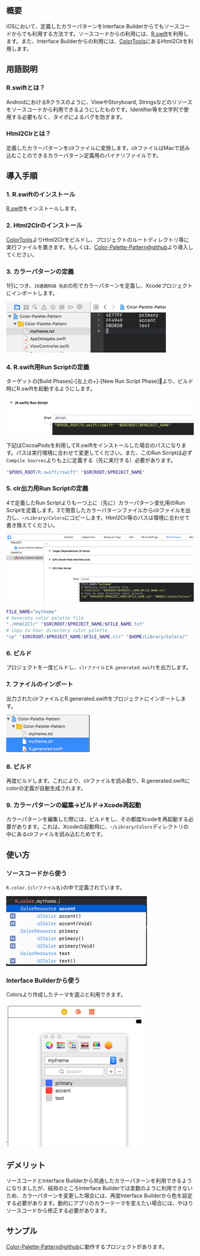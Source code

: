## 概要
iOSにおいて、定義したカラーパターンをInterface Builderからでもソースコードからでも利用する方法です。ソースコードからの利用には、[R.swift](https://github.com/mac-cain13/R.swift)を利用します。また、Interface Builderからの利用には、[ColorTools](https://github.com/ramonpoca/ColorTools)にあるHtml2Clrを利用します。

## 用語説明
### R.swiftとは？
AndroidにおけるRクラスのように、ViewやStoryboard, Stringsなどのリソースをソースコードから利用できるようにしたものです。Identifier等を文字列で使用する必要もなく、タイポによるバグを防ぎます。

### Html2Clrとは？
定義したカラーパターンをclrファイルに変換します。clrファイルはMacで読み込むことのできるカラーパターン定義用のバイナリファイルです。

## 導入手順
### 1. R.swiftのインストール
[R.swift](https://github.com/mac-cain13/R.swift)をインストールします。

### 2. Html2Clrのインストール
[ColorTools](https://github.com/ramonpoca/ColorTools)よりHtml2Clrをビルドし、プロジェクトのルートディレクトリ等に実行ファイルを置きます。もしくは、[Color-Palette-Pattern@github](https://github.com/ayakix/Color-Palette-Pattern)より導入してください。

### 3. カラーパターンの定義
1行につき、`16進数RGB 名前`の形でカラーパターンを定義し、Xcodeプロジェクトにインポートします。

![color](https://github.com/ayakix/Color-Palette-Pattern/raw/master/images/color.png)

### 4. R.swift用Run Scriptの定義
ターゲットの[Build Phases]-[左上の+]-[New Run Script Phase]より、ビルド時にR.swiftを起動するようにします。

![color](https://github.com/ayakix/Color-Palette-Pattern/raw/master/images/run_rswift.png)

下記はCocoaPodsを利用してR.swiftをインストールした場合のパスになります。パスは実行環境に合わせて変更してください。また、このRun Scriptは必ず`Compile Sources`よりも上に定義する（先に実行する）必要があります。

```sh
"$PODS_ROOT/R.swift/rswift" "$SRCROOT/$PROJECT_NAME"
```

### 5. clr出力用Run Scriptの定義
4で定義したRun Scriptよりも一つ上に（先に）カラーパターン変化用のRun Scriptを定義します。3で用意したカラーパターンファイルからclrファイルを出力し、`~/Library/Colors`にコピーします。Html2Clr等のパスは環境に合わせて書き換えてください。

![color](https://github.com/ayakix/Color-Palette-Pattern/raw/master/images/run_color.png)

```sh
FILE_NAME="mytheme"
# Generate color palette file
"./Html2Clr" "$SRCROOT/$PROJECT_NAME/$FILE_NAME.txt"
# Copy to User directory color palette
"cp" "$SRCROOT/$PROJECT_NAME/$FILE_NAME.clr" "$HOME/Library/Colors/"
```

### 6. ビルド
プロジェクトを一度ビルドし、`clrファイル`と`R.generated.swift`を出力します。

### 7. ファイルのインポート
出力されたclrファイルとR.generated.swiftをプロジェクトにインポートします。

![color](https://github.com/ayakix/Color-Palette-Pattern/raw/master/images/import_files.png)

### 8. ビルド
再度ビルドします。これにより、clrファイルを読み取り、R.generated.swiftにcolorの定義が自動生成されます。

### 9. カラーパターンの編集→ビルド→Xcode再起動
カラーパターンを編集した際には、ビルドをし、その都度Xcodeを再起動する必要があります。これは、Xcodeの起動時に、`~/Library/Colors`ディレクトリの中にあるclrファイルを読み込むためです。

## 使い方
### ソースコードから使う

`R.color.{clrファイル名}`の中で定義されています。

![color](https://github.com/ayakix/Color-Palette-Pattern/raw/master/images/use_from_code.png)

### Interface Builderから使う
Colorsより作成したテーマを選ぶと利用できます。

![color](https://github.com/ayakix/Color-Palette-Pattern/raw/master/images/use_from_xib.png)

## デメリット
ソースコードとInterface Builderから共通したカラーパターンを利用できるようになりましたが、結局のところInterface Builderでは変数のように利用できないため、カラーパターンを変更した場合には、再度Interface Builderから色を設定する必要があります。動的にアプリのカラーテーマを変えたい場合には、やはりソースコードから修正する必要があります。

## サンプル
[Color-Palette-Pattern@github](https://github.com/ayakix/Color-Palette-Pattern)に動作するプロジェクトがあります。
